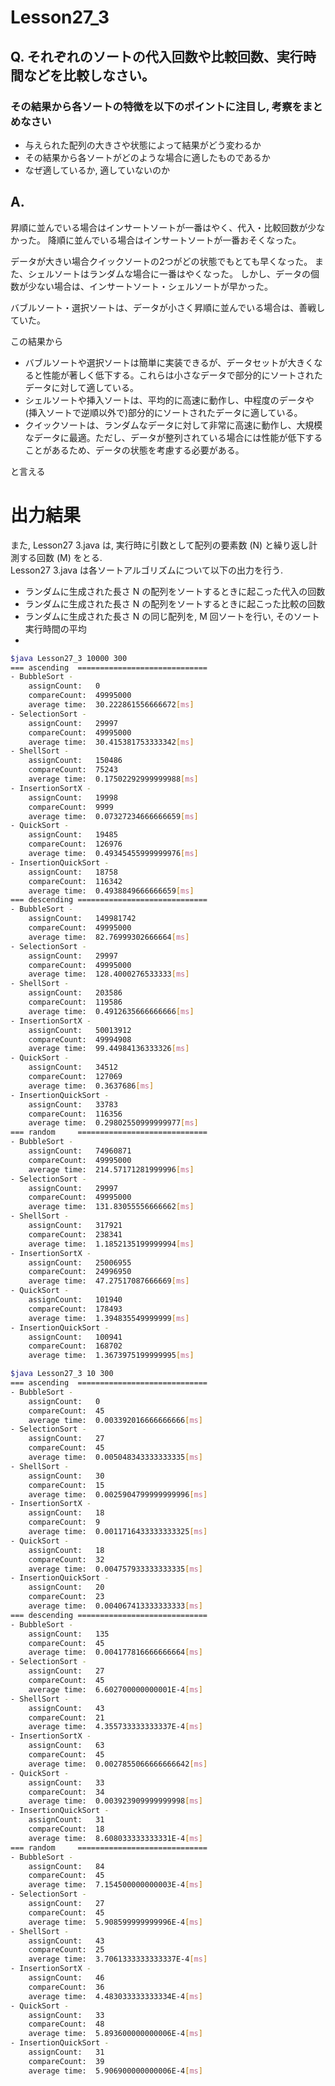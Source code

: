 # Lesson27_3
## Q. それぞれのソートの代入回数や比較回数、実行時間などを比較しなさい。
### その結果から各ソートの特徴を以下のポイントに注目し, 考察をまとめなさい
- 与えられた配列の大きさや状態によって結果がどう変わるか
- その結果から各ソートがどのような場合に適したものであるか
- なぜ適しているか, 適していないのか

## A.
昇順に並んでいる場合はインサートソートが一番はやく、代入・比較回数が少なかった。
降順に並んでいる場合はインサートソートが一番おそくなった。

データが大きい場合クイックソートの2つがどの状態でもとても早くなった。
また、シェルソートはランダムな場合に一番はやくなった。
しかし、データの個数が少ない場合は、インサートソート・シェルソートが早かった。

バブルソート・選択ソートは、データが小さく昇順に並んでいる場合は、善戦していた。

この結果から
- バブルソートや選択ソートは簡単に実装できるが、データセットが大きくなると性能が著しく低下する。これらは小さなデータで部分的にソートされたデータに対して適している。
- シェルソートや挿入ソートは、平均的に高速に動作し、中程度のデータや(挿入ソートで逆順以外で)部分的にソートされたデータに適している。
- クイックソートは、ランダムなデータに対して非常に高速に動作し、大規模なデータに最適。ただし、データが整列されている場合には性能が低下することがあるため、データの状態を考慮する必要がある。

と言える


# 出力結果
また, Lesson27 3.java は, 実行時に引数として配列の要素数 (N) と繰り返し計測する回数 (M) をとる.<br>
Lesson27 3.java は各ソートアルゴリズムについて以下の出力を行う.
- ランダムに生成された長さ N の配列をソートするときに起こった代入の回数
- ランダムに生成された長さ N の配列をソートするときに起こった比較の回数
- ランダムに生成された長さ N の同じ配列を, M 回ソートを行い, そのソート実行時間の平均
- 
```sh
$java Lesson27_3 10000 300
=== ascending  =============================
- BubbleSort -
	assignCount:   0
	compareCount:  49995000
	average time:  30.222861556666672[ms]
- SelectionSort -
	assignCount:   29997
	compareCount:  49995000
	average time:  30.415381753333342[ms]
- ShellSort -
	assignCount:   150486
	compareCount:  75243
	average time:  0.17502292999999988[ms]
- InsertionSortX -
	assignCount:   19998
	compareCount:  9999
	average time:  0.07327234666666659[ms]
- QuickSort -
	assignCount:   19485
	compareCount:  126976
	average time:  0.49345455999999976[ms]
- InsertionQuickSort -
	assignCount:   18758
	compareCount:  116342
	average time:  0.4938849666666659[ms]
=== descending =============================
- BubbleSort -
	assignCount:   149981742
	compareCount:  49995000
	average time:  82.76999302666664[ms]
- SelectionSort -
	assignCount:   29997
	compareCount:  49995000
	average time:  128.4000276533333[ms]
- ShellSort -
	assignCount:   203586
	compareCount:  119586
	average time:  0.4912635666666666[ms]
- InsertionSortX -
	assignCount:   50013912
	compareCount:  49994908
	average time:  99.44984136333326[ms]
- QuickSort -
	assignCount:   34512
	compareCount:  127069
	average time:  0.3637686[ms]
- InsertionQuickSort -
	assignCount:   33783
	compareCount:  116356
	average time:  0.29802550999999977[ms]
=== random     =============================
- BubbleSort -
	assignCount:   74960871
	compareCount:  49995000
	average time:  214.57171281999996[ms]
- SelectionSort -
	assignCount:   29997
	compareCount:  49995000
	average time:  131.83055556666662[ms]
- ShellSort -
	assignCount:   317921
	compareCount:  238341
	average time:  1.1852135199999994[ms]
- InsertionSortX -
	assignCount:   25006955
	compareCount:  24996950
	average time:  47.27517087666669[ms]
- QuickSort -
	assignCount:   101940
	compareCount:  178493
	average time:  1.394835549999999[ms]
- InsertionQuickSort -
	assignCount:   100941
	compareCount:  168702
	average time:  1.3673975199999995[ms]
```
```sh
$java Lesson27_3 10 300
=== ascending  =============================
- BubbleSort -
	assignCount:   0
	compareCount:  45
	average time:  0.003392016666666666[ms]
- SelectionSort -
	assignCount:   27
	compareCount:  45
	average time:  0.005048343333333335[ms]
- ShellSort -
	assignCount:   30
	compareCount:  15
	average time:  0.0025904799999999996[ms]
- InsertionSortX -
	assignCount:   18
	compareCount:  9
	average time:  0.0011716433333333325[ms]
- QuickSort -
	assignCount:   18
	compareCount:  32
	average time:  0.004757933333333335[ms]
- InsertionQuickSort -
	assignCount:   20
	compareCount:  23
	average time:  0.004067413333333333[ms]
=== descending =============================
- BubbleSort -
	assignCount:   135
	compareCount:  45
	average time:  0.004177816666666664[ms]
- SelectionSort -
	assignCount:   27
	compareCount:  45
	average time:  6.602700000000001E-4[ms]
- ShellSort -
	assignCount:   43
	compareCount:  21
	average time:  4.355733333333337E-4[ms]
- InsertionSortX -
	assignCount:   63
	compareCount:  45
	average time:  0.0027855066666666642[ms]
- QuickSort -
	assignCount:   33
	compareCount:  34
	average time:  0.003923909999999998[ms]
- InsertionQuickSort -
	assignCount:   31
	compareCount:  18
	average time:  8.608033333333331E-4[ms]
=== random     =============================
- BubbleSort -
	assignCount:   84
	compareCount:  45
	average time:  7.154500000000003E-4[ms]
- SelectionSort -
	assignCount:   27
	compareCount:  45
	average time:  5.908599999999996E-4[ms]
- ShellSort -
	assignCount:   43
	compareCount:  25
	average time:  3.7061333333333337E-4[ms]
- InsertionSortX -
	assignCount:   46
	compareCount:  36
	average time:  4.483033333333334E-4[ms]
- QuickSort -
	assignCount:   33
	compareCount:  48
	average time:  5.893600000000006E-4[ms]
- InsertionQuickSort -
	assignCount:   31
	compareCount:  39
	average time:  5.906900000000006E-4[ms]
```


